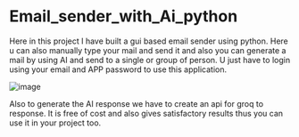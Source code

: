 # Email_sender_with_Ai_python
Here in this project I have built a gui based email sender using python. Here u can also manually type your mail and send it and also you can generate a mail by using AI and send to a single or group of person. U just have to login using your email and APP password to use this application.

![image](https://github.com/user-attachments/assets/08ce2c80-696c-4851-8353-075d6895dfb5)

Also to generate the AI response we have to create an api for groq to response. It is free of cost and also gives satisfactory results thus you can use it in your project too.
